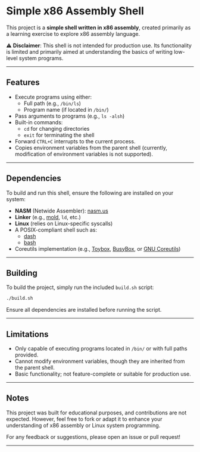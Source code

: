# Simple x86 Assembly Shell  

This project is a **simple shell written in x86 assembly**, created primarily as a learning exercise to explore x86 assembly language.  

⚠️ **Disclaimer**: This shell is not intended for production use. Its functionality is limited and primarily aimed at understanding the basics of writing low-level system programs.  

---

## Features  

- Execute programs using either:  
  - Full path (e.g., `/bin/ls`)  
  - Program name (if located in `/bin/`)  
- Pass arguments to programs (e.g., `ls -alsh`)  
- Built-in commands:  
  - `cd` for changing directories  
  - `exit` for terminating the shell  
- Forward `CTRL+C` interrupts to the current process.  
- Copies environment variables from the parent shell (currently, modification of environment variables is not supported).  

---

## Dependencies  

To build and run this shell, ensure the following are installed on your system:  

- **NASM** (Netwide Assembler): [nasm.us](https://nasm.us/)  
- **Linker** (e.g., [mold](https://github.com/rui314/mold), `ld`, etc.)  
- **Linux** (relies on Linux-specific syscalls)  
- A POSIX-compliant shell such as:  
  - [dash](http://gondor.apana.org.au/~herbert/dash/)  
  - [bash](https://www.gnu.org/software/bash/)  
- Coreutils implementation (e.g., [Toybox](http://www.landley.net/toybox), [BusyBox](https://busybox.net/), or [GNU Coreutils](https://www.gnu.org/software/coreutils/))  

---

## Building  

To build the project, simply run the included `build.sh` script:  

```bash
./build.sh
```  

Ensure all dependencies are installed before running the script.  

---

## Limitations  

- Only capable of executing programs located in `/bin/` or with full paths provided.  
- Cannot modify environment variables, though they are inherited from the parent shell.  
- Basic functionality; not feature-complete or suitable for production use.  

---

## Notes  

This project was built for educational purposes, and contributions are not expected. However, feel free to fork or adapt it to enhance your understanding of x86 assembly or Linux system programming.  

For any feedback or suggestions, please open an issue or pull request!  

--- 